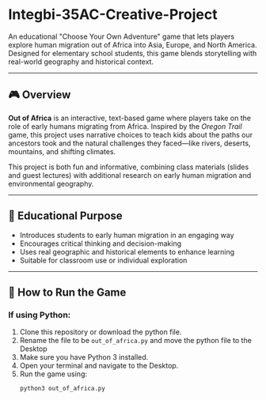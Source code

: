 # Integbi-35AC-Creative-Project
An educational "Choose Your Own Adventure" game that lets players explore human migration out of Africa into Asia, Europe, and North America. Designed for elementary school students, this game blends storytelling with real-world geography and historical context.

---

## 🎮 Overview

**Out of Africa** is an interactive, text-based game where players take on the role of early humans migrating from Africa. Inspired by the *Oregon Trail* game, this project uses narrative choices to teach kids about the paths our ancestors took and the natural challenges they faced—like rivers, deserts, mountains, and shifting climates.

This project is both fun and informative, combining class materials (slides and guest lectures) with additional research on early human migration and environmental geography.

---

## 🧠 Educational Purpose

- Introduces students to early human migration in an engaging way
- Encourages critical thinking and decision-making
- Uses real geographic and historical elements to enhance learning
- Suitable for classroom use or individual exploration

---

## 🚀 How to Run the Game

### If using **Python**:
1. Clone this repository or download the python file.
2. Rename the file to be `out_of_africa.py` and move the python file to the Desktop
3. Make sure you have Python 3 installed.
4. Open your terminal and navigate to the Desktop.
5. Run the game using:
   ```bash
   python3 out_of_africa.py
